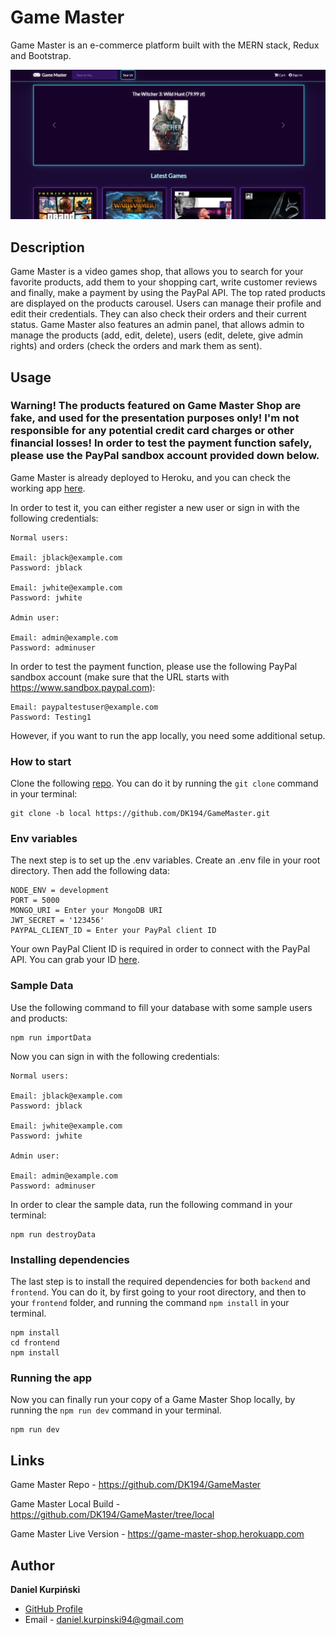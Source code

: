 # Game Master

Game Master is an e-commerce platform built with the MERN stack, Redux and Bootstrap.

![screenshot](https://github.com/DK194/GameMaster/blob/master/uploads/gamemaster.png)

## Description

Game Master is a video games shop, that allows you to search for your favorite products, add them to your shopping cart, write customer reviews and finally, make a payment by using the PayPal API. The top rated products are displayed on the products carousel. Users can manage their profile and edit their credentials. They can also check their orders and their current status. Game Master also features an admin panel, that allows admin to manage the products (add, edit, delete), users (edit, delete, give admin rights) and orders (check the orders and mark them as sent).

## Usage

### Warning! The products featured on Game Master Shop are fake, and used for the presentation purposes only! I'm not responsible for any potential credit card charges or other financial losses! In order to test the payment function safely, please use the PayPal sandbox account provided down below.

Game Master is already deployed to Heroku, and you can check the working app [here](https://game-master-shop.herokuapp.com).

In order to test it, you can either register a new user or sign in with the following credentials:

```
Normal users: 

Email: jblack@example.com
Password: jblack

Email: jwhite@example.com
Password: jwhite

Admin user:

Email: admin@example.com
Password: adminuser
```

In order to test the payment function, please use the following PayPal sandbox account (make sure that the URL starts with https://www.sandbox.paypal.com):

```
Email: paypaltestuser@example.com
Password: Testing1
``` 

However, if you want to run the app locally, you need some additional setup.

### How to start

Clone the following [repo](https://github.com/DK194/GameMaster/tree/local). You can do it by running the ```git clone``` command in your terminal:  

```
git clone -b local https://github.com/DK194/GameMaster.git
```

### Env variables

The next step is to set up the .env variables. Create an .env file in your root directory. Then add the following data:

```
NODE_ENV = development
PORT = 5000
MONGO_URI = Enter your MongoDB URI 
JWT_SECRET = '123456'
PAYPAL_CLIENT_ID = Enter your PayPal client ID
```

Your own PayPal Client ID is required in order to connect with the PayPal API. You can grab your ID [here](https://developer.paypal.com/home).

### Sample Data

Use the following command to fill your database with some sample users and products:

```
npm run importData
```

Now you can sign in with the following credentials:

```
Normal users: 

Email: jblack@example.com
Password: jblack

Email: jwhite@example.com
Password: jwhite

Admin user:

Email: admin@example.com
Password: adminuser
```

In order to clear the sample data, run the following command in your terminal:

```
npm run destroyData
```

### Installing dependencies

The last step is to install the required dependencies for both ```backend``` and ```frontend```. You can do it, by first going to your root directory, and then to your ```frontend``` folder, and running the command ```npm install``` in your terminal.

```
npm install
cd frontend
npm install
``` 

### Running the app

Now you can finally run your copy of a Game Master Shop locally, by running the ```npm run dev``` command in your terminal.
 
```
npm run dev
```

## Links

Game Master Repo - https://github.com/DK194/GameMaster

Game Master Local Build - https://github.com/DK194/GameMaster/tree/local

Game Master Live Version - https://game-master-shop.herokuapp.com

## Author

**Daniel Kurpiński**

- [GitHub Profile](https://github.com/DK194)
- Email - daniel.kurpinski94@gmail.com
